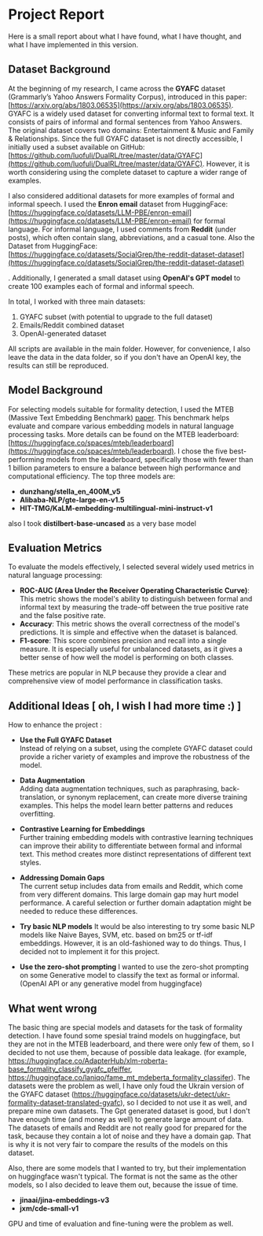 # Project Report

Here is a small report about what I have found, what I have thought, and what I have implemented in this version.

## Dataset Background

At the beginning of my research, I came across the **GYAFC** dataset (Grammarly’s Yahoo Answers Formality Corpus), introduced in this paper: [https://arxiv.org/abs/1803.06535](https://arxiv.org/abs/1803.06535). GYAFC is a widely used dataset for converting informal text to formal text. It consists of pairs of informal and formal sentences from Yahoo Answers. The original dataset covers two domains: Entertainment & Music and Family & Relationships. Since the full GYAFC dataset is not directly accessible, I initially used a subset available on GitHub: [https://github.com/luofuli/DualRL/tree/master/data/GYAFC](https://github.com/luofuli/DualRL/tree/master/data/GYAFC). However, it is worth considering using the complete dataset to capture a wider range of examples.

I also considered additional datasets for more examples of formal and informal speech. I used the **Enron email** dataset from HuggingFace: [https://huggingface.co/datasets/LLM-PBE/enron-email](https://huggingface.co/datasets/LLM-PBE/enron-email) for formal language. For informal language, I used comments from **Reddit** (under posts), which often contain slang, abbreviations, and a casual tone. Also the Dataset from HuggingFace: [https://huggingface.co/datasets/SocialGrep/the-reddit-dataset-dataset](https://huggingface.co/datasets/SocialGrep/the-reddit-dataset-dataset)

. Additionally, I generated a small dataset using **OpenAI's GPT model** to create 100 examples each of formal and informal speech. 

In total, I worked with three main datasets:
1. GYAFC subset (with potential to upgrade to the full dataset)
2. Emails/Reddit combined dataset
3. OpenAI-generated dataset

All scripts are available in the main folder. However, for convenience, I also leave the data in the data folder, so if you don't have an OpenAI key, the results can still be reproduced.

## Model Background

For selecting models suitable for formality detection, I used the MTEB (Massive Text Embedding Benchmark) [paper](https://arxiv.org/abs/2210.07316). This benchmark helps evaluate and compare various embedding models in natural language processing tasks. More details can be found on the MTEB leaderboard: [https://huggingface.co/spaces/mteb/leaderboard](https://huggingface.co/spaces/mteb/leaderboard). I chose the five best-performing models from the leaderboard, specifically those with fewer than 1 billion parameters to ensure a balance between high performance and computational efficiency. The top three models are:

- **dunzhang/stella_en_400M_v5**
- **Alibaba-NLP/gte-large-en-v1.5**
- **HIT-TMG/KaLM-embedding-multilingual-mini-instruct-v1**

also I took **distilbert-base-uncased** as a very base model

## Evaluation Metrics

To evaluate the models effectively, I selected several widely used metrics in natural language processing:

- **ROC-AUC (Area Under the Receiver Operating Characteristic Curve)**: This metric shows the model's ability to distinguish between formal and informal text by measuring the trade-off between the true positive rate and the false positive rate.
- **Accuracy**: This metric shows the overall correctness of the model's predictions. It is simple and effective when the dataset is balanced.
- **F1-score**: This score combines precision and recall into a single measure. It is especially useful for unbalanced datasets, as it gives a better sense of how well the model is performing on both classes.


These metrics are popular in NLP because they provide a clear and comprehensive view of model performance in classification tasks.


## Additional Ideas [ oh, I wish I had more time :) ]

How to enhance the project :

- **Use the Full GYAFC Dataset**  
  Instead of relying on a subset, using the complete GYAFC dataset could provide a richer variety of examples and improve the robustness of the model.

- **Data Augmentation**  
  Adding data augmentation techniques, such as paraphrasing, back-translation, or synonym replacement, can create more diverse training examples. This helps the model learn better patterns and reduces overfitting.

- **Contrastive Learning for Embeddings**  
  Further training embedding models with contrastive learning techniques can improve their ability to differentiate between formal and informal text. This method creates more distinct representations of different text styles.

- **Addressing Domain Gaps**  
  The current setup includes data from emails and Reddit, which come from very different domains. This large domain gap may hurt model performance. A careful selection or further domain adaptation might be needed to reduce these differences.

- **Try basic NLP models**
  It would be also interesting to try some basic NLP models like Naive Bayes, SVM, etc. based on bm25 or tf-idf embeddings. However, it is an old-fashioned way to do things. Thus, I decided not to implement it for this project.

- **Use the zero-shot prompting**
  I wanted to use the zero-shot prompting on some Generative model to classify the text as formal or informal. (OpenAI API or any generative model from huggingface)

## What went wrong

The basic thing are special models and datasets for the task of formality detection. I have found some spesial traind models on huggingface, but they are not in the MTEB leaderboard, and there were only few of them, so I decided to not use them, because of possible data leakage. (for example, https://huggingface.co/AdapterHub/xlm-roberta-base_formality_classify_gyafc_pfeiffer, https://huggingface.co/laniqo/fame_mt_mdeberta_formality_classifer). The datasets were the problem as well, I have only foud the Ukrain version of the GYAFC dataset (https://huggingface.co/datasets/ukr-detect/ukr-formality-dataset-translated-gyafc), so I decided to not use it as well, and prepare mine own datasets. The Gpt generated dataset is good, but I don't have enough time (and money as well) to generate large amount of data. The datasets of emails and Reddit are not really good for prepared for the task, because they contain a lot of noise and they have a domain gap. That is why it is not very fair to compare the results of the models on this dataset.

Also, there are some models that I wanted to try, but their implementation on huggingface wasn't typical. The format is not the same as the other models, so I also decided to leave them out, because the issue of time.

- **jinaai/jina-embeddings-v3**
- **jxm/cde-small-v1**

GPU and time of evaluation and fine-tuning were the problem as well.
